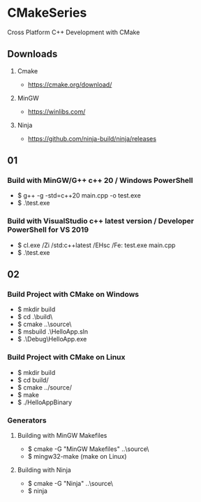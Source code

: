 # CMakeSeries
Cross Platform C++ Development with CMake

## Downloads

1. Cmake
    - https://cmake.org/download/

2. MinGW
    - https://winlibs.com/

3. Ninja
    - https://github.com/ninja-build/ninja/releases
    
## 01

### Build with MinGW/G++ c++ 20 / Windows PowerShell

- $ g++ -g -std=c++20 main.cpp -o test.exe
- $ .\test.exe

### Build with VisualStudio c++ latest version / Developer PowerShell for VS 2019

- $ cl.exe /Zi /std:c++latest /EHsc /Fe: test.exe main.cpp
- $ .\test.exe

## 02

### Build Project with CMake on Windows

- $ mkdir build 
- $ cd .\build\
- $ cmake ..\source\
- $ msbuild .\HelloApp.sln
- $ .\Debug\HelloApp.exe

### Build Project with CMake on Linux

- $ mkdir build
- $ cd build/
- $ cmake ../source/
- $ make
- $ ./HelloAppBinary

### Generators

1. Building with MinGW Makefiles
    - $ cmake -G "MinGW Makefiles" ..\source\
    - $ mingw32-make (make on Linux)

2. Building with Ninja
    - $ cmake -G "Ninja" ..\source\
    - $ ninja